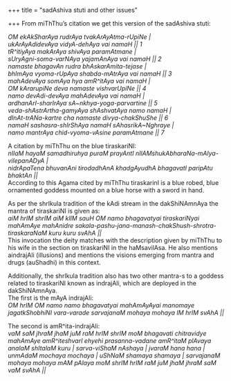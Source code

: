 +++
title = "sadAshiva stuti and other issues"

+++
From miThThu’s citation we get this version of the sadAshiva stuti:

*OM ekAkSharAya rudrAya tvakArAyAtma-rUpiNe |  
ukArAyAdidevAya vidyA-dehAya vai namaH || 1  
tR^itiyAya makArAya shivAya paramAtmane |  
sUryAgni-soma-varNAya yajamAnAya vai namaH || 2  
namaste bhagavAn rudra bhAskarAmita-tejase |  
bhImAya vyoma-rUpAya shabda-mAtrAya vai namaH || 3  
mahAdevAya somAya hya amR^itAya vai namaH |  
OM kArarupiNe deva namaste vishvarUpiNe || 4  
namo devAdi-devAya mahAdevAya vai namaH |  
ardhanArI-sharIrAya sA\~nkhya-yoga-parvartine || 5  
veda-shAstrArtha-gamyAya shAshvatAya namo namaH |  
dInAt-trANa-kartre cha namaste divya-chakShuShe || 6  
namaH sashasra-shIrShAya namaH sAhasrikA\~Nghraye |  
namo mantrAya chid-vyoma-vAsine paramAtmane || 7*

A citation by miThThu on the blue tiraskariNI:  
*nIlaM hayaM samadhiruhya puraM prayAntI
nIlAMshukAbharaNa-mAlya-vilepanADyA |  
nidrApaTena bhuvanAni tirodadhAnA khadgAyudhA bhagavatI paripAtu bhaktAn
||*  
According to this Agama cited by miThThu tiraskarinI is a blue robed,
blue ornamented goddess mounted on a blue horse with a sword in hand.

As per the shrIkula tradition of the kAdi stream in the dakShiNAmnAya
the mantra of tiraskariNI is given as:  
*aiM hrIM shrIM aiM klIM sauH OM namo bhagavatyai tiraskariNyai mahAmAye
mahAnidre sakala-pashu-jana-manash-chakShush-shrotra-tiraskaraNaM kuru
kuru svAhA ||*  
This invocation the deity matches with the description given by miThThu
to his wife in the section on tiraskariNI in the haMsavilAsa. He also
mentions aindrajAli (illusions) and mentions the visions emerging from
mantra and drugs (auShadhi) in this context.

Additionally, the shrIkula tradition also has two other mantra-s to a
goddess related to tiraskariNI known as indrajAli, which are deployed in
the dakShiNAmnAya.  
The first is the mAyA indrajAli:  
*OM hrIM OM namo namo bhagavatyai mahAmAyAyai manomaye jagatkShobhiNI
vara-varade sarvajanaM mohaya mohaya IM hrIM svAhA ||*

The second is amR^ita-indrajAli:  
*vaM saM jhraM jhaM juM raM hrIM shrIM moM bhagavati chitravidye
mahAmAye amR^iteshvarI ehyehi prasanna-vadane amR^itaM plAvaya analaM
shItalaM kuru | sarva-viShaM nAshaya | jvaraM hana hana | unmAdaM
mochaya mochaya | uShNaM shamaya shamaya | sarvajanaM mohaya mohaya mAM
pAlaya moM shrIM hrIM raM juM jhaM jhraM saM vaM svAhA ||*
